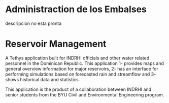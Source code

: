 # Administraction de los Embalses

descripcion no esta pronta

# Reservoir Management

A Tethys application built for INDRHI officials and other water related personnel in the Dominican Republic.
This application 1- provides maps and general overview information for major reservoirs, 2- has an interface for 
performing simulations based on forecasted rain and streamflow and 3- shows historical data and statistics.

This application is the product of a collaboration between INDRHI and senior students from the BYU Civil and 
Environmental Engineering program. 